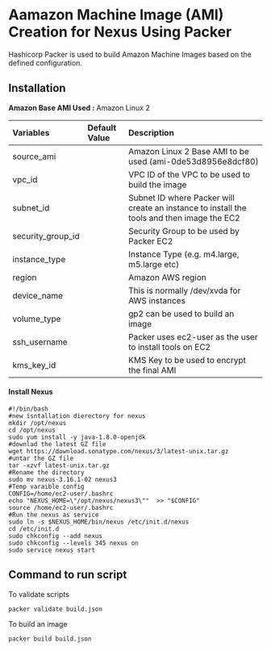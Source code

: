 # Aamazon Machine Image (AMI) Creation for Nexus Using Packer

Hashicorp Packer is used to build Amazon Machine Images based on the defined configuration.

## Installation

**Amazon Base AMI Used :** Amazon Linux 2

| Variables         | Default Value | Description                                                                                |
| :---------------- | :------------ | :----------------------------------------------------------------------------------------- |
| source_ami        |               | Amazon Linux 2 Base AMI to be used (ami-0de53d8956e8dcf80)                                 |
| vpc_id            |               | VPC ID of the VPC to be used to build the image                                            |
| subnet_id         |               | Subnet ID where Packer will create an instance to install the tools and then image the EC2 |
| security_group_id |               | Security Group to be used by Packer EC2                                                    |
| instance_type     |               | Instance Type (e.g. m4.large, m5.large etc)                                                |
| region            |               | Amazon AWS region                                                                          |
| device_name       |               | This is normally /dev/xvda for AWS instances                                               |
| volume_type       |               | gp2 can be used to build an image                                                          |
| ssh_username      |               | Packer uses ec2-user as the user to install tools on EC2                                   |
| kms_key_id        |               | KMS Key to be used to encrypt the final AMI                                                |

#### Install Nexus

```
#!/bin/bash
#new isntallation dierectory for nexus
mkdir /opt/nexus
cd /opt/nexus
sudo yum install -y java-1.8.0-openjdk
#downlad the latest GZ file
wget https://download.sonatype.com/nexus/3/latest-unix.tar.gz
#untar the GZ file
tar -xzvf latest-unix.tar.gz
#Rename the directory
sudo mv nexus-3.16.1-02 nexus3
#Temp varaible config
CONFIG=/home/ec2-user/.bashrc
echo "NEXUS_HOME=\"/opt/nexus/nexus3\""  >> "$CONFIG"
source /home/ec2-user/.bashrc
#Run the nexus as service
sudo ln -s $NEXUS_HOME/bin/nexus /etc/init.d/nexus
cd /etc/init.d
sudo chkconfig --add nexus
sudo chkconfig --levels 345 nexus on
sudo service nexus start

```

## Command to run script

To validate scripts

```
packer validate build.json
```

To build an image

```
packer build build.json
```
